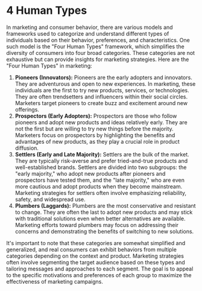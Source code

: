 # 4 Human Types

In marketing and consumer behavior, there are various models and frameworks used to categorize and understand different types of individuals based on their behavior, preferences, and characteristics. One such model is the "Four Human Types" framework, which simplifies the diversity of consumers into four broad categories. These categories are not exhaustive but can provide insights for marketing strategies. Here are the "Four Human Types" in marketing:

1. **Pioneers (Innovators):** Pioneers are the early adopters and innovators. They are adventurous and open to new experiences. In marketing, these individuals are the first to try new products, services, or technologies. They are often trendsetters and influencers within their social circles. Marketers target pioneers to create buzz and excitement around new offerings.
2. **Prospectors (Early Adopters):** Prospectors are those who follow pioneers and adopt new products and ideas relatively early. They are not the first but are willing to try new things before the majority. Marketers focus on prospectors by highlighting the benefits and advantages of new products, as they play a crucial role in product diffusion.
3. **Settlers (Early and Late Majority):** Settlers are the bulk of the market. They are typically risk-averse and prefer tried-and-true products and well-established brands. Settlers are divided into two subgroups: the "early majority," who adopt new products after pioneers and prospectors have tested them, and the "late majority," who are even more cautious and adopt products when they become mainstream. Marketing strategies for settlers often involve emphasizing reliability, safety, and widespread use.
4. **Plumbers (Laggards):** Plumbers are the most conservative and resistant to change. They are often the last to adopt new products and may stick with traditional solutions even when better alternatives are available. Marketing efforts toward plumbers may focus on addressing their concerns and demonstrating the benefits of switching to new solutions.

It's important to note that these categories are somewhat simplified and generalized, and real consumers can exhibit behaviors from multiple categories depending on the context and product. Marketing strategies often involve segmenting the target audience based on these types and tailoring messages and approaches to each segment. The goal is to appeal to the specific motivations and preferences of each group to maximize the effectiveness of marketing campaigns.
